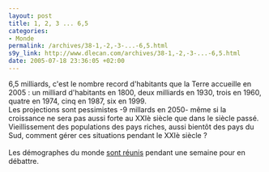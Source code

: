 ```yaml
--- 
layout: post
title: 1, 2, 3 ... 6,5
categories: 
- Monde
permalink: /archives/38-1,-2,-3-...-6,5.html
s9y_link: http://www.dlecan.com/archives/38-1,-2,-3-...-6,5.html
date: 2005-07-18 23:36:05 +02:00
---
```

6,5 milliards, c'est le nombre record d'habitants que la Terre accueille en 2005 : un milliard d'habitants en 1800, deux milliards en 1930, trois en 1960, quatre en 1974, cinq en 1987, six en 1999.<br />
Les projections sont pessimistes -9 millards en 2050- même si la croissance ne sera pas aussi forte au XXIè siècle que dans le siècle passé.<br />
Vieillissement des populations des pays riches, aussi bientôt des pays du Sud, comment gérer ces situations pendant le XXIè siècle ?<br />
<br />
Les démographes du monde <a href="http://www.iussp.org/France2005/">sont réunis</a> pendant une semaine pour en débattre.<br />
<br />
